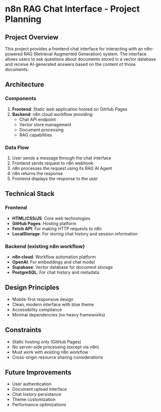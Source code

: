 # n8n RAG Chat Interface - Project Planning

## Project Overview
This project provides a frontend chat interface for interacting with an n8n-powered RAG (Retrieval Augmented Generation) system. The interface allows users to ask questions about documents stored in a vector database and receive AI-generated answers based on the content of those documents.

## Architecture

### Components
1. **Frontend**: Static web application hosted on GitHub Pages
2. **Backend**: n8n cloud workflow providing:
   - Chat API endpoint
   - Vector store management
   - Document processing
   - RAG capabilities

### Data Flow
1. User sends a message through the chat interface
2. Frontend sends request to n8n webhook
3. n8n processes the request using its RAG AI Agent
4. n8n returns the response
5. Frontend displays the response to the user

## Technical Stack

### Frontend
- **HTML/CSS/JS**: Core web technologies
- **GitHub Pages**: Hosting platform
- **Fetch API**: For making HTTP requests to n8n
- **LocalStorage**: For storing chat history and session information

### Backend (existing n8n workflow)
- **n8n cloud**: Workflow automation platform
- **OpenAI**: For embeddings and chat model
- **Supabase**: Vector database for document storage
- **PostgreSQL**: For chat history and metadata

## Design Principles
- Mobile-first responsive design
- Clean, modern interface with blue theme
- Accessibility compliance
- Minimal dependencies (no heavy frameworks)

## Constraints
- Static hosting only (GitHub Pages)
- No server-side processing (except via n8n)
- Must work with existing n8n workflow
- Cross-origin resource sharing considerations

## Future Improvements
- User authentication
- Document upload interface
- Chat history persistence
- Theme customization
- Performance optimizations 